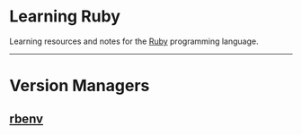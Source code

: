 # Learning Ruby

Learning resources and notes for the <a href="https://www.ruby-lang.org/en/" target="_blank" rel="noopener noreferrer">Ruby</a> programming language.

----

# Version Managers

## [rbenv](./version-managers/rbenv.md)
